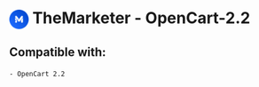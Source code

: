 # <img style="height:35px;vertical-align: middle;" src="https://github.com/eaxlex/OpenCart-System/blob/latest/library/mktr/logo.png" alt="TheMarketer"> TheMarketer - OpenCart-2.2

## Compatible with:
    - OpenCart 2.2

## 
